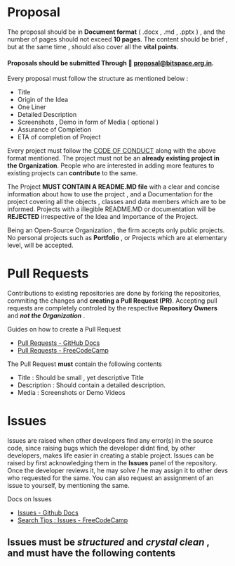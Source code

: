 # Proposal
The proposal should be in **Document format** ( .docx , .md , .pptx ) , and the number of pages should not exceed **10 pages**. The content should be brief , but at the same time , should also cover all the **vital points**.

#### Proposals should be submitted Through 📧 proposal@bitspace.org.in.

Every proposal must follow the structure as mentioned below :

- Title
- Origin of the Idea
- One Liner
- Detailed Description
- Screenshots , Demo in form of Media ( optional )
- Assurance of Completion
- ETA of completion of Project

Every project must follow the [CODE OF CONDUCT](https://github.com/bitspaceorg/.github/blob/main/CODEOFCONDUCT.md) along with the above format mentioned. The project must not be an **already existing project in the Organization**. People who are interested in adding more features to existing projects can **contribute** to the same. 

The Project **MUST CONTAIN A README.MD file** with a clear and concise information about how to use the project , and a Documentation for the project covering all the objects , classes and data members which are to be informed. Projects with a illegible README.MD or documentation will be **REJECTED** irrespective of the Idea and Importance of the Project.

Being an Open-Source Organization , the firm accepts only public projects. No personal projects such as **Portfolio** , or Projects which are at elementary level, will be accepted.

# Pull Requests
Contributions to existing repositories are done by forking the repositories, commiting the changes and **creating a Pull Request (PR)**. Accepting pull requests are completely controled by the respective **Repository Owners** and ***not the Organization*** .

Guides on how to create a Pull Request
- [Pull Requests - GitHub Docs](https://docs.github.com/en/pull-requests/collaborating-with-pull-requests/proposing-changes-to-your-work-with-pull-requests/about-pull-requests)
- [Pull Requests - FreeCodeCamp](https://www.freecodecamp.org/news/how-to-make-your-first-pull-request-on-github-3/)

The Pull Request **must** contain the following contents
- Title : Should be small , yet descriptive Title 
- Description : Should contain a detailed description.
- Media :  Screenshots or Demo Videos

# Issues
Issues are raised when other developers find any error(s) in the source code, since raising bugs which the developer didnt find, by other developers, makes life easier in creating a stable project. 
Issues can be raised by first acknowledging them in the **Issues** panel of the repository. Once the developer reviews it, he may solve / he may assign it to other devs who requested for the same. You can also request an assignment of an issue to yourself, by mentioning the same.

Docs on Issues
- [Issues - Github Docs](https://docs.github.com/en/issues/tracking-your-work-with-issues/about-issues)
- [Search Tips : Issues - FreeCodeCamp](https://www.freecodecamp.org/news/github-search-tips/)

Issues must be ***structured*** and ***crystal clean*** , and must have the following contents
- 

